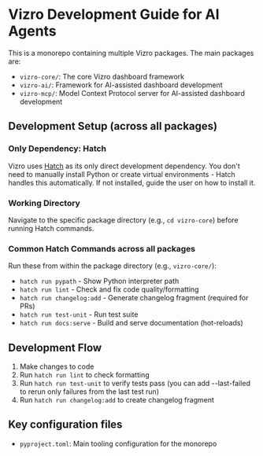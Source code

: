 # Vizro Development Guide for AI Agents

This is a monorepo containing multiple Vizro packages. The main packages are:

- `vizro-core/`: The core Vizro dashboard framework
- `vizro-ai/`: Framework for AI-assisted dashboard development
- `vizro-mcp/`: Model Context Protocol server for AI-assisted dashboard development

## Development Setup (across all packages)

### Only Dependency: Hatch

Vizro uses [Hatch](https://hatch.pypa.io/) as its only direct development dependency. You don't need to manually install Python or create virtual environments - Hatch handles this automatically.
If not installed, guide the user on how to install it.

### Working Directory

Navigate to the specific package directory (e.g., `cd vizro-core`) before running Hatch commands.

### Common Hatch Commands across all packages

Run these from within the package directory (e.g., `vizro-core/`):

- `hatch run pypath` - Show Python interpreter path
- `hatch run lint` - Check and fix code quality/formatting
- `hatch run changelog:add` - Generate changelog fragment (required for PRs)
- `hatch run test-unit` - Run test suite
- `hatch run docs:serve` - Build and serve documentation (hot-reloads)


## Development Flow

1. Make changes to code
2. Run `hatch run lint` to check formatting
3. Run `hatch run test-unit` to verify tests pass (you can add --last-failed to rerun only failures from the last test run)
4. Run `hatch run changelog:add` to create changelog fragment

## Key configuration files

- `pyproject.toml`: Main tooling configuration for the monorepo